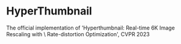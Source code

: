 # HyperThumbnail
The official implementation of 'Hyperthumbnail: Real-time 6K Image Rescaling with \\ Rate-distortion Optimization', CVPR 2023
